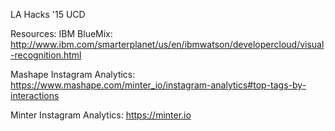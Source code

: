LA Hacks '15 UCD

Resources: IBM BlueMix: http://www.ibm.com/smarterplanet/us/en/ibmwatson/developercloud/visual-recognition.html

Mashape Instagram Analytics: https://www.mashape.com/minter_io/instagram-analytics#top-tags-by-interactions

Minter Instagram Analytics: https://minter.io
